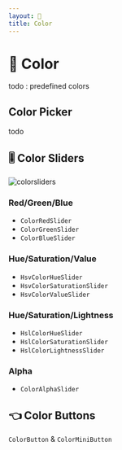 ```yaml
---
layout: 🎨
title: Color
---
```


# 🎨 Color

todo : predefined colors

## Color Picker

todo

## 🎚️ Color Sliders

![colorsliders](https://user-images.githubusercontent.com/17255804/86588073-3fcd4d00-bf8b-11ea-9369-359875f19b1f.gif)

### Red/Green/Blue

* `ColorRedSlider`
* `ColorGreenSlider`
* `ColorBlueSlider`

### Hue/Saturation/Value

* `HsvColorHueSlider`
* `HsvColorSaturationSlider`
* `HsvColorValueSlider`

### Hue/Saturation/Lightness

* `HslColorHueSlider`
* `HslColorSaturationSlider`
* `HslColorLightnessSlider`

### Alpha

* `ColorAlphaSlider`

## 👈 Color Buttons

`ColorButton` & `ColorMiniButton`